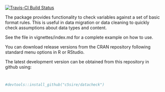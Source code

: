 [![Travis-CI Build Status](https://travis-ci.org/c5sire/datacheck.png?branch=master)](https://travis-ci.org/c5sire/datacheck)

<!-- README.md is generated from README.Rmd. Please edit that file -->
The package provides functionality to check variables against a set of basic format rules. This is useful in data migration or data cleaning to quickly check assumptions about data types and content.

See the file in vignettes/index.md for a complete example on how to use.

You can download release versions from the CRAN repository following standard menu options in R or RStudio.

The latest development version can be obtained from this repository in github using:

``` r


#devtools::install_github("c5sire/datacheck")
```
